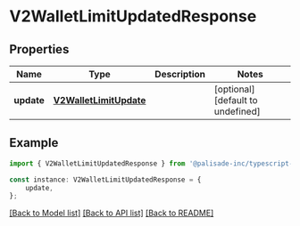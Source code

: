 # V2WalletLimitUpdatedResponse


## Properties

Name | Type | Description | Notes
------------ | ------------- | ------------- | -------------
**update** | [**V2WalletLimitUpdate**](V2WalletLimitUpdate.md) |  | [optional] [default to undefined]

## Example

```typescript
import { V2WalletLimitUpdatedResponse } from '@palisade-inc/typescript-sdk';

const instance: V2WalletLimitUpdatedResponse = {
    update,
};
```

[[Back to Model list]](../README.md#documentation-for-models) [[Back to API list]](../README.md#documentation-for-api-endpoints) [[Back to README]](../README.md)
